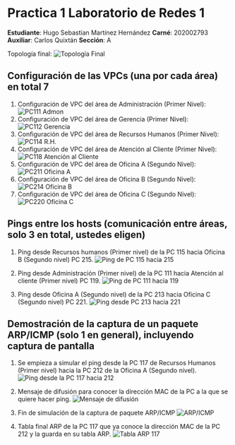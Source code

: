 ﻿# Practica 1 Laboratorio de Redes 1

**Estudiante**: Hugo Sebastian Martínez Hernández
**Carné**: 202002793
**Auxiliar**: Carlos Quixtán
**Sección**: A

Topología final:
![Topología Final](https://media.discordapp.net/attachments/764502305009303622/1208246739086213132/image.png?ex=65e29676&is=65d02176&hm=a861ce90ba6ed1bad232d678f1432dd28ea11900e16019d5e4002c6c260accc5&=&format=webp&quality=lossless&width=738&height=388)

## Configuración de las VPCs (una por cada área) en total 7

1. Configuración de VPC del área de Administración (Primer Nivel):
![PC111 Admon](https://media.discordapp.net/attachments/764502305009303622/1208199090253340743/image.png?ex=65e26a16&is=65cff516&hm=09a854356b8c44959155ea41431d0e98533fe60a57d2975e2accd3233a8f9f31&=&format=webp&quality=lossless&width=737&height=389)
2. Configuración de VPC del área de Gerencia (Primer Nivel):
![PC112 Gerencia](https://media.discordapp.net/attachments/764502305009303622/1208200451799916604/image.png?ex=65e26b5a&is=65cff65a&hm=b2a2eac59d00207d23a5e3b9cc4e0bf5bd41a9b8391017498b4f2a5ea01aa4e8&=&format=webp&quality=lossless&width=744&height=389)
3. Configuración de VPC del área de Recursos Humanos (Primer Nivel):
![PC114 R.H.](https://media.discordapp.net/attachments/764502305009303622/1208200717068804137/image.png?ex=65e26b9a&is=65cff69a&hm=501370f477a0b7869bf8e3dd110867bcf4b92b94e02756505c3cc1cb95c0bf48&=&format=webp&quality=lossless&width=743&height=389)
4. Configuración de VPC del área de Atención al Cliente (Primer Nivel):
![PC118 Atención al Cliente](https://media.discordapp.net/attachments/764502305009303622/1208200914834559037/image.png?ex=65e26bc9&is=65cff6c9&hm=c0bb5d2dea2d6549f68e5d3beb6744ba5f5c5371551d252068f512740cfbe32e&=&format=webp&quality=lossless&width=737&height=389)
5. Configuración de VPC del área de Oficina A (Segundo Nivel):
![PC211 Oficina A](https://media.discordapp.net/attachments/764502305009303622/1208201316581642331/image.png?ex=65e26c29&is=65cff729&hm=aaace8115259cdaef5add8e43cf038030054df71d7b86c446f8be4edcde1aa21&=&format=webp&quality=lossless&width=738&height=388)
6. Configuración de VPC del área de Oficina B (Segundo Nivel):
![PC214 Oficina B](https://media.discordapp.net/attachments/764502305009303622/1208201572153032784/image.png?ex=65e26c66&is=65cff766&hm=a7fbea875fe162db930bef956f815610e3d21d6d87f38c9d1cbebbb20f4334e1&=&format=webp&quality=lossless&width=738&height=389)
7. Configuración de VPC del área de Oficina C (Segundo Nivel):
![PC220 Oficina C](https://media.discordapp.net/attachments/764502305009303622/1208201762746671164/image.png?ex=65e26c93&is=65cff793&hm=35086d2ba1472f2dbdc1033143b93e76d8b2d15afb56653a8a75f45d53462d4b&=&format=webp&quality=lossless&width=733&height=389)

## Pings entre los hosts (comunicación entre áreas, solo 3 en total, ustedes eligen)

1. Ping desde Recursos humanos (Primer nivel) de la PC 115 hacia Oficina B (Segundo nivel) PC 215.
![Ping de PC 115 hacia 215](https://media.discordapp.net/attachments/764502305009303622/1208240017252818994/image.png?ex=65e29034&is=65d01b34&hm=b9bb8dceb8e88397c0b4dacdd4582f3310704d26940b530bb7e8a884b95b00d1&=&format=webp&quality=lossless&width=740&height=389)

2. Ping desde Administración (Primer nivel) de la PC 111 hacia Atención al cliente (Primer nivel) PC 119.
![Ping de PC 111 hacia 119](https://media.discordapp.net/attachments/764502305009303622/1208240704795443210/image.png?ex=65e290d8&is=65d01bd8&hm=93530ec7f3f7f73c04e058ad56d033d90cbc78276939a583e3b40018c48a2f74&=&format=webp&quality=lossless&width=738&height=388)

3. Ping desde Oficina A (Segundo nivel) de la PC 213 hacia Oficina C (Segundo nivel) PC 221.
![Ping desde PC 213 hacia 221](https://media.discordapp.net/attachments/764502305009303622/1208241276344995860/image.png?ex=65e29160&is=65d01c60&hm=e50b4d29098a0e9ca42b3a88330bfb7267991050fe1225c2a0becede2304040c&=&format=webp&quality=lossless&width=740&height=389)

## Demostración de la captura de un paquete ARP/ICMP (solo 1 en general), incluyendo captura de pantalla

1. Se empieza a simular el ping desde la PC 117 de Recursos Humanos (Primer nivel) hacia la PC 212 de la Oficina A (Segundo nivel).
![Ping desde la PC 117 hacia 212](https://media.discordapp.net/attachments/764502305009303622/1208244013753180170/image.png?ex=65e293ec&is=65d01eec&hm=70a35545dcac42d7b04d2ff4e72511e23bed0588ee3bc8a1c5ed8d740334f57b&=&format=webp&quality=lossless&width=741&height=389)

2. Mensaje de difusión para conocer la dirección MAC de la PC a la que se quiere hacer ping.
![Mensaje de difusión](https://media.discordapp.net/attachments/764502305009303622/1208244692349616189/image.png?ex=65e2948e&is=65d01f8e&hm=cf6a2d496fd4454ae86be88456e738f4fa88c732083174cb7e0abec6c37d2c9e&=&format=webp&quality=lossless&width=728&height=389)

3. Fin de simulación de la captura de paquete ARP/ICMP
![ARP/ICMP](https://media.discordapp.net/attachments/764502305009303622/1208246138327801866/image.png?ex=65e295e7&is=65d020e7&hm=cc6598b208d85a4c8e213a4cd4dd7adc37cd070cd743278ed6aa4faaf24a00b6&=&format=webp&quality=lossless&width=740&height=389)

4. Tabla final ARP de la PC 117 que ya conoce la dirección MAC de la PC 212 y la guarda en su tabla ARP.
![Tabla ARP 117](https://media.discordapp.net/attachments/764502305009303622/1208246444427972668/image.png?ex=65e29630&is=65d02130&hm=c7972f8ea709ba7100c60ef028e3a1866ee0de81edec3ac5fe5b14e03457c30c&=&format=webp&quality=lossless&width=738&height=389)
